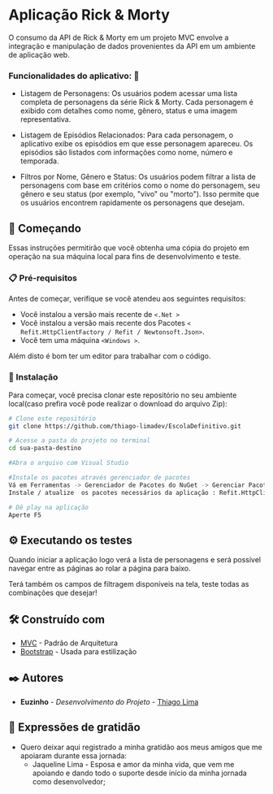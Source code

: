 # Aplicação Rick & Morty

O consumo da API de Rick & Morty em um projeto MVC envolve a integração e manipulação de dados provenientes da API em um ambiente de aplicação web. 

### Funcionalidades do aplicativo: 📌

- Listagem de Personagens: Os usuários podem acessar uma lista completa de personagens da série Rick & Morty. Cada personagem é exibido com detalhes como nome, gênero, status e uma imagem representativa.

- Listagem de Episódios Relacionados: Para cada personagem, o aplicativo exibe os episódios em que esse personagem apareceu. Os episódios são listados com informações como nome, número e temporada.

- Filtros por Nome, Gênero e Status: Os usuários podem filtrar a lista de personagens com base em critérios como o nome do personagem, seu gênero e seu status (por exemplo, "vivo" ou "morto"). Isso permite que os usuários encontrem rapidamente os personagens que desejam.

     
## 🚀 Começando

Essas instruções permitirão que você obtenha uma cópia do projeto em operação na sua máquina local para fins de desenvolvimento e teste.


### 📋 Pré-requisitos

Antes de começar, verifique se você atendeu aos seguintes requisitos:

* Você instalou a versão mais recente de `<.Net >`
* Você instalou a versão mais recente dos Pacotes `< Refit.HttpClientFactory / Refit / Newtonsoft.Json>`.
* Você tem uma máquina `<Windows >`.

Além disto é bom ter um editor para trabalhar com o código.

### 🔧 Instalação

Para começar, você precisa clonar este repositório no seu ambiente local(caso prefira você pode realizar o download do arquivo Zip):

```bash
# Clone este repositório
git clone https://github.com/thiago-limadev/EscolaDefinitivo.git

# Acesse a pasta do projeto no terminal
cd sua-pasta-destino

#Abra o arquivo com Visual Studio

#Instale os pacotes através gerenciador de pacotes
Vá em Ferramentas -> Gerenciador de Pacotes do NuGet -> Gerenciar Pacotes do NuGet para Solução..
Instale / atualize  os pacotes necessários da aplicação : Refit.HttpClientFactory / Refit / Newtonsoft.Json

# Dê play na aplicação
Aperte F5
 ````

## ⚙️ Executando os testes

Quando iniciar a aplicação logo verá a lista de personagens e será possível navegar entre as páginas ao rolar a página para baixo. 

Terá também os campos de filtragem disponíveis na tela, teste todas as combinações que desejar!


 
## 🛠️ Construído com

* [MVC](https://learn.microsoft.com/pt-br/aspnet/core/mvc/overview?view=aspnetcore-7.0) - Padrão de Arquitetura
* [Bootstrap](https://getbootstrap.com.br/docs/4.1/getting-started/introduction/) - Usada para estilização

## ✒️ Autores

* **Euzinho** - *Desenvolvimento do Projeto* - [Thiago Lima](https://github.com/thiago-limadev/)

## 🎁 Expressões de gratidão

* Quero deixar aqui registrado a minha gratidão aos meus amigos que me apoiaram durante essa jornada:
   - Jaqueline Lima - Esposa e amor da minha vida, que vem me apoiando e dando todo o suporte desde início da minha jornada como desenvolvedor;
        
